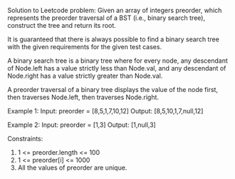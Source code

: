 Solution to Leetcode problem:
Given an array of integers preorder, which represents the preorder traversal of a BST (i.e., binary search tree), construct the tree and return its root.

It is guaranteed that there is always possible to find a binary search tree with the given requirements for the given test cases.

A binary search tree is a binary tree where for every node, any descendant of Node.left has a value strictly less than Node.val, and any descendant of Node.right has a value strictly greater than Node.val.

A preorder traversal of a binary tree displays the value of the node first, then traverses Node.left, then traverses Node.right.


Example 1:
Input: preorder = [8,5,1,7,10,12]
Output: [8,5,10,1,7,null,12]

Example 2:
Input: preorder = [1,3]
Output: [1,null,3]



Constraints:

1. 1 <= preorder.length <= 100
2. 1 <= preorder[i] <= 1000
3. All the values of preorder are unique.